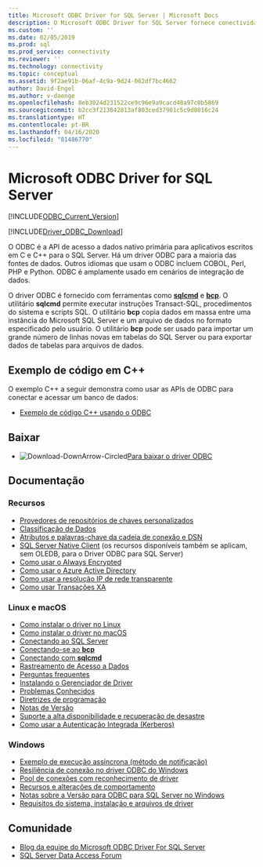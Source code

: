 ```yaml
---
title: Microsoft ODBC Driver for SQL Server | Microsoft Docs
description: O Microsoft ODBC Driver for SQL Server fornece conectividade para o SQL Server e o Banco de Dados SQL do Microsoft Azure por meio de APIs ODBC padrão.
ms.custom: ''
ms.date: 02/05/2019
ms.prod: sql
ms.prod_service: connectivity
ms.reviewer: ''
ms.technology: connectivity
ms.topic: conceptual
ms.assetid: 9f2ae91b-06af-4c9a-9d24-062df7bc4662
author: David-Engel
ms.author: v-daenge
ms.openlocfilehash: 8eb3024d231522ce9c96e9a9cacd48a97c0b5869
ms.sourcegitcommit: b2cc3f213042813af803ced37901c5c9d8016c24
ms.translationtype: HT
ms.contentlocale: pt-BR
ms.lasthandoff: 04/16/2020
ms.locfileid: "81486770"
---
```

# <a name="microsoft-odbc-driver-for-sql-server"></a>Microsoft ODBC Driver for SQL Server

[!INCLUDE[ODBC_Current_Version](../../includes/odbc-latest-release.md)]

[!INCLUDE[Driver_ODBC_Download](../../includes/driver_odbc_download.md)]

O ODBC é a API de acesso a dados nativo primária para aplicativos escritos em C e C++ para o SQL Server. Há um driver ODBC para a maioria das fontes de dados. Outros idiomas que usam o ODBC incluem COBOL, Perl, PHP e Python. ODBC é amplamente usado em cenários de integração de dados.

O driver ODBC é fornecido com ferramentas como [**sqlcmd**](../../tools/sqlcmd-utility.md) e [**bcp**](../../tools/bcp-utility.md). O utilitário **sqlcmd** permite executar instruções Transact-SQL, procedimentos do sistema e scripts SQL. O utilitário **bcp** copia dados em massa entre uma instância do Microsoft SQL Server e um arquivo de dados no formato especificado pelo usuário. O utilitário **bcp** pode ser usado para importar um grande número de linhas novas em tabelas do SQL Server ou para exportar dados de tabelas para arquivos de dados.  

## <a name="code-example-in-c"></a>Exemplo de código em C++

O exemplo C++ a seguir demonstra como usar as APIs de ODBC para conectar e acessar um banco de dados:

- [Exemplo de código C++ usando o ODBC](../../odbc/reference/sample-odbc-program.md)

## <a name="download"></a>Baixar

- ![Download-DownArrow-Circled](../../ssms/media/download-icon.png)[Para baixar o driver ODBC](download-odbc-driver-for-sql-server.md)

## <a name="documentation"></a>Documentação

### <a name="features"></a>Recursos

- [Provedores de repositórios de chaves personalizados](../../connect/odbc/custom-keystore-providers.md)
- [Classificação de Dados](../../connect/odbc/data-classification.md)
- [Atributos e palavras-chave da cadeia de conexão e DSN](dsn-connection-string-attribute.md)
- [SQL Server Native Client](../../relational-databases/native-client/features/sql-server-native-client-features.md) (os recursos disponíveis também se aplicam, sem OLEDB, para o Driver ODBC para SQL Server)
- [Como usar o Always Encrypted](../../connect/odbc/using-always-encrypted-with-the-odbc-driver.md)
- [Como usar o Azure Active Directory](../../connect/odbc/using-azure-active-directory.md)
- [Como usar a resolução IP de rede transparente](../../connect/odbc/using-transparent-network-ip-resolution.md)
- [Como usar Transações XA](../../connect/odbc/use-xa-with-dtc.md)

### <a name="linux-and-macos"></a>Linux e macOS

- [Como instalar o driver no Linux](../../connect/odbc/linux-mac/installing-the-microsoft-odbc-driver-for-sql-server.md)
- [Como instalar o driver no macOS](../../connect/odbc/linux-mac/install-microsoft-odbc-driver-sql-server-macos.md)
- [Conectando ao SQL Server](../../connect/odbc/linux-mac/connection-string-keywords-and-data-source-names-dsns.md)
- [Conectando-se ao **bcp**](../../connect/odbc/linux-mac/connecting-with-bcp.md)
- [Conectando com **sqlcmd**](../../connect/odbc/linux-mac/connecting-with-sqlcmd.md)
- [Rastreamento de Acesso a Dados](../../connect/odbc/linux-mac/data-access-tracing-with-the-odbc-driver-on-linux.md)
- [Perguntas frequentes](../../connect/odbc/linux-mac/frequently-asked-questions-faq-for-odbc-linux.md)
- [Instalando o Gerenciador de Driver](../../connect/odbc/linux-mac/installing-the-driver-manager.md)
- [Problemas Conhecidos](../../connect/odbc/linux-mac/known-issues-in-this-version-of-the-driver.md)
- [Diretrizes de programação](../../connect/odbc/linux-mac/programming-guidelines.md)
- [Notas de Versão](../../connect/odbc/linux-mac/release-notes-odbc-sql-server-linux-mac.md)
- [Suporte a alta disponibilidade e recuperação de desastre](../../connect/odbc/linux-mac/odbc-driver-on-linux-support-for-high-availability-disaster-recovery.md)
- [Como usar a Autenticação Integrada (Kerberos)](../../connect/odbc/linux-mac/using-integrated-authentication.md)

### <a name="windows"></a>Windows

- [Exemplo de execução assíncrona (método de notificação)](../../connect/odbc/windows/asynchronous-execution-notification-method-sample.md)
- [Resiliência de conexão no driver ODBC do Windows](../../connect/odbc/windows/connection-resiliency-in-the-windows-odbc-driver.md)
- [Pool de conexões com reconhecimento de driver](../../connect/odbc/windows/driver-aware-connection-pooling-in-the-odbc-driver-for-sql-server.md)
- [Recursos e alterações de comportamento](../../connect/odbc/windows/features-of-the-microsoft-odbc-driver-for-sql-server-on-windows.md)
- [Notas sobre a Versão para ODBC para SQL Server no Windows](windows/release-notes-odbc-sql-server-windows.md)
- [Requisitos do sistema, instalação e arquivos de driver](../../connect/odbc/windows/system-requirements-installation-and-driver-files.md)



## <a name="community"></a>Comunidade  
- [Blog da equipe do Microsoft ODBC Driver For SQL Server](https://blogs.msdn.com/sqlnativeclient/default.aspx)  
- [SQL Server Data Access Forum](https://social.technet.microsoft.com/Forums/en/sqldataaccess/threads)  
